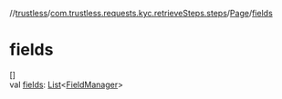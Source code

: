 //[trustless](../../../index.md)/[com.trustless.requests.kyc.retrieveSteps.steps](../index.md)/[Page](index.md)/[fields](fields.md)

# fields

[]\
val [fields](fields.md): [List](https://kotlinlang.org/api/latest/jvm/stdlib/kotlin.collections/-list/index.html)&lt;[FieldManager](../../com.trustless.requests.kyc.retrieveSteps.steps.wrapper/-field-manager/index.md)&gt;
